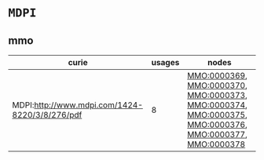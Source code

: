 # `MDPI`

## mmo

| curie                                          |   usages | nodes                                                                                                                                                                                                                                                                                                                                                                                                                  |
|------------------------------------------------|----------|------------------------------------------------------------------------------------------------------------------------------------------------------------------------------------------------------------------------------------------------------------------------------------------------------------------------------------------------------------------------------------------------------------------------|
| MDPI:http://www.mdpi.com/1424-8220/3/8/276/pdf |        8 | [MMO:0000369](https://bioregistry.io/MMO:0000369), [MMO:0000370](https://bioregistry.io/MMO:0000370), [MMO:0000373](https://bioregistry.io/MMO:0000373), [MMO:0000374](https://bioregistry.io/MMO:0000374), [MMO:0000375](https://bioregistry.io/MMO:0000375), [MMO:0000376](https://bioregistry.io/MMO:0000376), [MMO:0000377](https://bioregistry.io/MMO:0000377), [MMO:0000378](https://bioregistry.io/MMO:0000378) |

